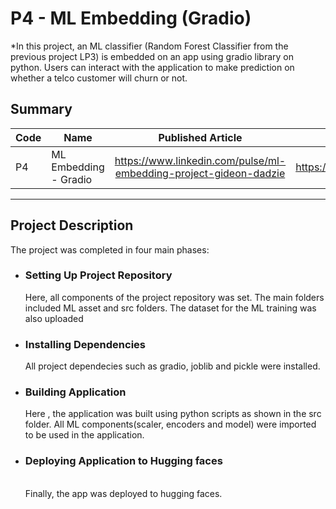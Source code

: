 # P4 - ML Embedding (Gradio) 
*In this project, an ML classifier (Random Forest Classifier from  the previous project LP3) is embedded on an app using gradio library on python. Users can interact with the application to make prediction on whether a telco customer will churn or not.

## Summary
| Code      | Name        | Published Article |  Deployed App|
|-----------|-------------|:-------------:|:-------------:|
|P4     | ML Embedding - Gradio  |https://www.linkedin.com/pulse/ml-embedding-project-gideon-dadzie  [](/) |    https://huggingface.co/spaces/MrDdz/Customer_Churn_Predictions [](/)           |
--------------------------------------------------

## Project Description
The project was completed in four main phases: 

* ### Setting Up Project Repository<br>
  Here, all components of the project repository was set. The main folders included ML asset and src  folders. The dataset for the ML training was also uploaded<br>

* ### Installing Dependencies <br>
   All project dependecies such as gradio, joblib and pickle were installed.

* ### Building Application<br>
  Here , the application was built using python scripts as shown in the src folder. All ML components(scaler, encoders and model) were imported to be used in the application.


* ### Deploying Application to Hugging faces
  <br> Finally, the app was deployed to hugging faces.
 
  





 

